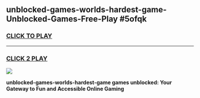 
## unblocked-games-worlds-hardest-game-Unblocked-Games-Free-Play #5ofqk
<h3>
<a href="https://us.freeplayer.one?title=unblocked-games-worlds-hardest-game&ref=9M">CLICK TO PLAY</a></h3>
<hr>

<h3>
<a href="https://us.freeplayer.one?title=unblocked-games-worlds-hardest-game&ref=9M">CLICK 2 PLAY</a>
  
</h3>

<a href="https://us.freeplayer.one?title=unblocked-games-worlds-hardest-game&ref=9M"><img src="https://clearcache.store/games.png"></a>


**unblocked-games-worlds-hardest-game games unblocked: Your Gateway to Fun and Accessible Online Gaming**
